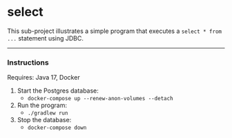 # select

This sub-project illustrates a simple program that executes a `select * from ...` statement using JDBC.

---

### Instructions

Requires: Java 17, Docker

1. Start the Postgres database:
   * `docker-compose up --renew-anon-volumes --detach`
1. Run the program:
   * `./gradlew run`
1. Stop the database:
   * `docker-compose down`
